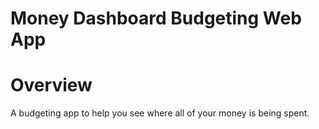 # Money Dashboard Budgeting Web App

# Overview

A budgeting app to help you see where all of your money is being spent.
